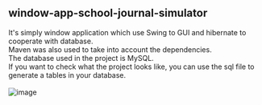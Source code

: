 ## window-app-school-journal-simulator

It's simply window application which use Swing to GUI and hibernate to cooperate with database.\
Maven was also used to take into account the dependencies.\
The database used in the project is MySQL.\
If you want to check what the project looks like, you can use the sql file to generate a tables in your database.\
\
![image](https://user-images.githubusercontent.com/77283701/211119544-0b8e613a-e2a6-4566-ae0e-59b9e0604b0c.png)

